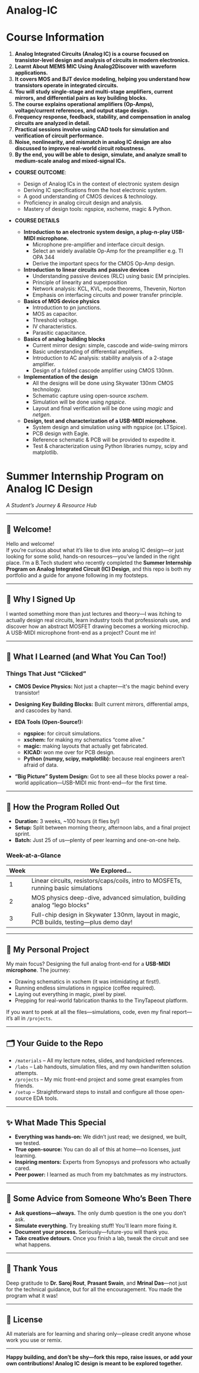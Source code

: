 # Analog-IC
# Course Information

1. **Analog Integrated Circuits (Analog IC) is a course focused on transistor-level design and analysis of circuits in modern electronics.**
2. **Learnt About MEMS MIC Using Analog2Discover with waveform applications.**
3. **It covers MOS and BJT device modeling, helping you understand how transistors operate in integrated circuits.**
4. **You will study single-stage and multi-stage amplifiers, current mirrors, and differential pairs as key building blocks.**
5. **The course explains operational amplifiers (Op-Amps), voltage/current references, and output stage design.**
6. **Frequency response, feedback, stability, and compensation in analog circuits are analyzed in detail.**
7. **Practical sessions involve using CAD tools for simulation and verification of circuit performance.**
8. **Noise, nonlinearity, and mismatch in analog IC design are also discussed to improve real-world circuit robustness.**
9. **By the end, you will be able to design, simulate, and analyze small to medium-scale analog and mixed-signal ICs.**
 
-  **COURSE OUTCOME**:
   - Design of Analog ICs in the context of electronic system design
   - Deriving IC specifications from the host electronic system.
   - A good understanding of CMOS devices & technology.
   - Proficiency in analog circuit design and analysis.
   - Mastery of design tools: ngspice, xscheme, magic & Python.

- **COURSE DETAILS**
  - **Introduction to an electronic system design, a plug-n-play USB-MIDI microphone.**
    - Microphone pre-amplifier and interface circuit design.
    - Select an widely available Op-Amp for the preamplifier e.g. TI OPA 344
    - Derive the important specs for the CMOS Op-Amp design.
  - **Introduction to linear circuits and passive devices**
    - Understanding passive devices (RLC) using basic EM principles.
    - Principle of linearity and superposition
    - Network analysis: KCL, KVL, node theorems, Thevenin, Norton
    - Emphasis on interfacing circuits and power transfer principle.
  - **Basics of MOS device physics**
    - Introduction to pn junctions.
    - MOS as capacitor.
    - Threshold voltage.
    - IV characteristics.
    - Parasitic capacitance.
  - **Basics of analog building blocks**
    - Current mirror design: simple, cascode and wide-swing mirrors
    - Basic understanding of differential amplifiers.
    - Introduction to AC analysis: stability analysis of a 2-stage amplifier.
    - Design of a folded cascode amplifier using CMOS 130nm.
  - **Implementation of the design**
    - All the designs will be done using Skywater 130nm CMOS technology.
    - Schematic capture using open-source _xschem_.
    - Simulation will be done using _ngspice_.
    - Layout and final verification will be done using _magic_ and _netgen_.
  - **Design, test and characterization of a USB-MIDI microphone.**
    - System design and simulation using  with ngspice (or. LTSpice).
    - PCB design with Eagle.
    - Reference schematic & PCB will be provided to expedite it.
    - Test & characterization using Python libraries numpy, scipy and matplotlib.
# Summer Internship Program on Analog IC Design  
*A Student’s Journey & Resource Hub*

***

## 👋 Welcome!

Hello and welcome!  
If you’re curious about what it’s like to dive into analog IC design—or just looking for some solid, hands-on resources—you’ve landed in the right place. I’m a B.Tech student who recently completed the **Summer Internship Program on Analog Integrated Circuit (IC) Design**, and this repo is both my portfolio and a guide for anyone following in my footsteps.

***

## 🌱 Why I Signed Up

I wanted something more than just lectures and theory—I was itching to actually design real circuits, learn industry tools that professionals use, and discover how an abstract MOSFET drawing becomes a working microchip. A USB-MIDI microphone front-end as a project? Count me in!

***

## 🚀 What I Learned (and What You Can Too!)

### Things That Just “Clicked”

- **CMOS Device Physics:** Not just a chapter—it's the magic behind every transistor!
- **Designing Key Building Blocks:** Built current mirrors, differential amps, and cascodes by hand.
- **EDA Tools (Open-Source!):**  
  - **ngspice:** for circuit simulations.
  - **xschem:** for making my schematics “come alive.”
  - **magic:** making layouts that actually get fabricated.
  - **KICAD:** won me over for PCB design.
  - **Python (numpy, scipy, matplotlib):** because real engineers aren’t afraid of data.

- **“Big Picture” System Design:** Got to see all these blocks power a real-world application—USB-MIDI mic front-end—for the first time.

***

## 📅 How the Program Rolled Out

- **Duration:** 3 weeks, ~100 hours (it flies by!)
- **Setup:** Split between morning theory, afternoon labs, and a final project sprint.
- **Batch:** Just 25 of us—plenty of peer learning and one-on-one help.

### Week-at-a-Glance

| Week | We Explored... |
|------|----------------|
| 1    | Linear circuits, resistors/caps/coils, intro to MOSFETs, running basic simulations |
| 2    | MOS physics deep-dive, advanced simulation, building analog “lego blocks” |
| 3    | Full-chip design in Skywater 130nm, layout in magic, PCB builds, testing—plus demo day! |

***

## 🎯 My Personal Project

My main focus? Designing the full analog front-end for a **USB-MIDI microphone**. The journey:

- Drawing schematics in xschem (it was intimidating at first!).
- Running endless simulations in ngspice (coffee required).
- Laying out everything in magic, pixel by pixel.
- Prepping for real-world fabrication thanks to the TinyTapeout platform.

If you want to peek at all the files—simulations, code, even my final report—it’s all in `/projects`.

***

## 🗂️ Your Guide to the Repo

- `/materials` – All my lecture notes, slides, and handpicked references.
- `/labs` – Lab handouts, simulation files, and my own handwritten solution attempts.
- `/projects` – My mic front-end project and some great examples from friends.
- `/setup` – Straightforward steps to install and configure all those open-source EDA tools.

***

## ✨ What Made This Special

- **Everything was hands-on:** We didn’t just read; we designed, we built, we tested.
- **True open-source:** You can do all of this at home—no licenses, just learning.
- **Inspiring mentors:** Experts from Synopsys and professors who actually cared.
- **Peer power:** I learned as much from my batchmates as my instructors.

***

## 📝 Some Advice from Someone Who’s Been There

- **Ask questions—always.** The only dumb question is the one you don’t ask.
- **Simulate everything.** Try breaking stuff! You’ll learn more fixing it.
- **Document your process.** Seriously—future-you will thank you.
- **Take creative detours.** Once you finish a lab, tweak the circuit and see what happens.

***

## 👏 Thank Yous

Deep gratitude to **Dr. Saroj Rout**, **Prasant Swain**, and **Mrinal Das**—not just for the technical guidance, but for all the encouragement. You made the program what it was!

***

## 📄 License

All materials are for learning and sharing only—please credit anyone whose work you use or remix.

***

**Happy building, and don’t be shy—fork this repo, raise issues, or add your own contributions! Analog IC design is meant to be explored together.**
